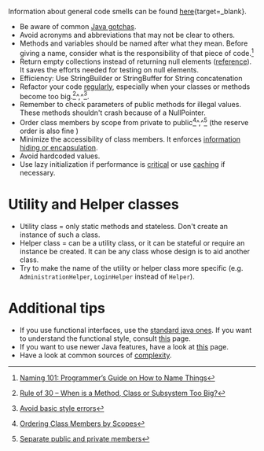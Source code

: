 Information about general code smells can be found [here](https://refactoring.guru/refactoring/smells){target=_blank}.

- Be aware of common [Java gotchas](https://stackoverflow.com/questions/169815/java-common-gotchas).
- Avoid acronyms and abbreviations that may not be clear to others.
- Methods and variables should be named after what they mean. Before giving a name, consider what is the responsibility of that piece of code.[^1]
- Return empty collections instead of returning null elements ([reference](http://www.javapractices.com/topic/TopicAction.do?Id=59)). It saves the efforts needed for testing on null elements.
- Efficiency: Use StringBuilder or StringBuffer for String concatenation
- Refactor your code [regularly](https://refactoring.guru/refactoring), especially when your classes or methods become too big.[^2]^,^[^3].
- Remember to check parameters of public methods for illegal values. These methods shouldn't crash because of a NullPointer.
- Order class members by scope from private to public[^4]^,^[^5] (the reserve order is also fine )
- Minimize the accessibility of class members. It enforces [information hiding or encapsulation](https://www.codejava.net/coding/10-java-core-best-practices-every-java-programmer-should-know#PrivateMembers).
- Avoid hardcoded values.
- Use lazy initialization if performance is [critical](http://www.javapractices.com/topic/TopicAction.do?Id=34) or use [caching](https://crunchify.com/how-to-create-a-simple-in-memory-cache-in-java-lightweight-cache/) if necessary.

# Utility and Helper classes
- Utility class = only static methods and stateless. Don't create an instance of such a class.
- Helper class = can be a utility class, or it can be stateful or require an instance be created. It can be any class whose design is to aid another class.
- Try to make the name of the utility or helper class more specific (e.g. ``AdministrationHelper``, ``LoginHelper`` instead of ``Helper``).

# Additional tips
- If you use functional interfaces, use the [standard java ones](http://www.javapractices.com/topic/TopicAction.do?Id=277). If you want to understand the functional style, consult [this](http://www.javapractices.com/topic/TopicAction.do?Id=274) page.
- If you want to use newer Java features, have a look at [this](http://www.javapractices.com/topic/TopicAction.do?Id=225) page.
- Have a look at common sources of [complexity](http://www.javapractices.com/topic/TopicAction.do?Id=287).

[^1]:[Naming 101: Programmer’s Guide on How to Name Things](https://www.elpassion.com/blog/naming-101-programmers-guide-on-how-to-name-things)
[^2]:[Rule of 30 – When is a Method, Class or Subsystem Too Big?](https://dzone.com/articles/rule-30-%E2%80%93-when-method-class-or)
[^3]:[Avoid basic style errors](http://www.javapractices.com/topic/TopicAction.do?Id=227)
[^4]:[Ordering Class Members by Scopes](https://www.codejava.net/coding/10-java-core-best-practices-every-java-programmer-should-know#MemberOrdering)
[^5]:[Separate public and private members](http://www.javapractices.com/topic/TopicAction.do?Id=136)